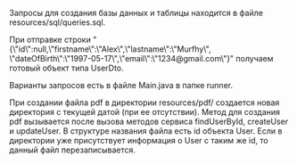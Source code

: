 <p>Запросы для создания базы данных и таблицы находится в файле resources/sql/queries.sql.</p>
<p>При отправке строки "{\"id\":null,\"firstname\":\"Alex\",\"lastname\":\"Murfhy\",
\"dateOfBirth\":\"1997-05-17\",\"email\":\"1234@gmail.com\"}" получаем готовый объект типа UserDto.</p>
<p>Варианты запросов есть в файле Main.java в папке runner.</p>
<p>При создании файла pdf в директории resources/pdf/ создается новая директория с текущей датой
(при ее отсутствии). Метод для создания pdf вызывается после вызова методов сервиса findUserById,
createUser и updateUser. В структуре названия файла есть id объекта User. Если в директории уже
присутствует информация о User с таким же id, то данный файл перезаписывается.</p>
